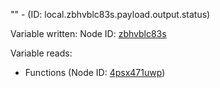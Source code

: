 "" - (ID: local.zbhvblc83s.payload.output.status)

Variable written:
Node ID: [zbhvblc83s](../nodes/zbhvblc83s.md)

Variable reads:
* Functions (Node ID: [4psx471uwp](../nodes/4psx471uwp.md))
